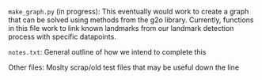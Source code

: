 `make_graph.py` (in progress): This eventually would work to create a graph that can be solved using methods from the g2o library. Currently, functions in this file work to link known landmarks from our landmark detection process with specific datapoints. 

`notes.txt`: General outline of how we intend to complete this

Other files: Moslty scrap/old test files that may be useful down the line
